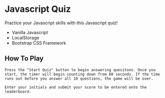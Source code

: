 # Javascript Quiz

Practice your Javascript skills with this Javascript quiz!

* Vanilla Javascript
* LocalStorage
* Bootstrap CSS Framework

## How To Play

```
Press the "Start Quiz" button to begin answering quesitons. Once you start, the timer will begin counting down from 60 seconds. If the time runs out before you answer all 10 questions, the game will be over.

Enter your initials and submit your score to be entered onto the leaderboard.
```

